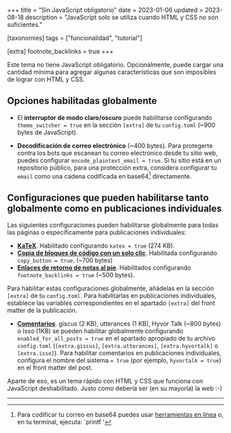 +++
title = "Sin JavaScript obligatorio"
date = 2023-01-06
updated = 2023-08-18
description = "JavaScript solo se utiliza cuando HTML y CSS no son suficientes."

[taxonomies]
tags = ["funcionalidad", "tutorial"]

[extra]
footnote_backlinks = true
+++

Este tema no tiene JavaScript obligatorio. Opcionalmente, puede cargar una cantidad mínima para agregar algunas características que son imposibles de lograr con HTML y CSS.

## Opciones habilitadas globalmente

- El **interruptor de modo claro/oscuro** puede habilitarse configurando `theme_switcher = true` en la sección `[extra]` de tu `config.toml` (~900 bytes de JavaScript).

- **Decodificación de correo electrónico** (~400 bytes). Para protegerte contra los bots que escanean tu correo electrónico desde tu sitio web, puedes configurar `encode_plaintext_email = true`. Si tu sitio está en un repositorio público, para una protección extra, considera configurar tu `email` como una cadena codificada en base64[^1] directamente.

## Configuraciones que pueden habilitarse tanto globalmente como en publicaciones individuales

Las siguientes configuraciones pueden habilitarse globalmente para todas las páginas o específicamente para publicaciones individuales:

- [**KaTeX**](@/blog/markdown.es.md#katex). Habilitado configurando `katex = true` (274 KB).
- [**Copia de bloques de código con un solo clic**](@/blog/markdown.es.md#bloque-de-codigo). Habilitada configurando `copy_button = true`. (~700 bytes)
- [**Enlaces de retorno de notas al pie**](@/blog/markdown.es.md#1). Habilitados configurando `footnote_backlinks = true` (~500 bytes).

Para habilitar estas configuraciones globalmente, añádelas en la sección `[extra]` de tu `config.toml`. Para habilitarlas en publicaciones individuales, establece las variables correspondientes en el apartado `[extra]` del front matter de la publicación.

- [**Comentarios**](@/blog/comments.es.md). giscus (2 KB), utterances (1 KB), Hyvor Talk (~800 bytes) o Isso (1KB) se pueden habilitar globalmente configurando `enabled_for_all_posts = true` en el apartado apropiado de tu archivo `config.toml` (`[extra.giscus]`, `[extra.utterances]`, `[extra.hyvortalk]` o `[extra.isso]`). Para habilitar comentarios en publicaciones individuales, configura el nombre del sistema `= true` (por ejemplo, `hyvortalk = true`) en el front matter del post.

Aparte de eso, es un tema rápido con HTML y CSS que funciona con JavaScript deshabilitado. Justo como debería ser (en su mayoría) la web :-)

<hr>

[^1]: Para codificar tu correo en base64 puedes usar [herramientas en línea](https://www.base64encode.org/) o, en tu terminal, ejecuta: `printf '
